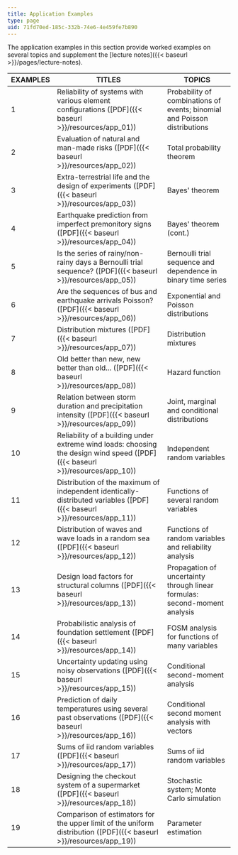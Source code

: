 ```yaml
---
title: Application Examples
type: page
uid: 71fd70ed-185c-332b-74e6-4e459fe7b890
---
```


The application examples in this section provide worked examples on several topics and supplement the [lecture notes]({{< baseurl >}}/pages/lecture-notes).

| EXAMPLES | TITLES | TOPICS |
| --- | --- | --- |
| 1 | Reliability of systems with various element configurations ([PDF]({{< baseurl >}}/resources/app_01)) | Probability of combinations of events; binomial and Poisson distributions |
| 2 | Evaluation of natural and man-made risks ([PDF]({{< baseurl >}}/resources/app_02)) | Total probability theorem |
| 3 | Extra-terrestrial life and the design of experiments ([PDF]({{< baseurl >}}/resources/app_03)) | Bayes' theorem |
| 4 | Earthquake prediction from imperfect premonitory signs ([PDF]({{< baseurl >}}/resources/app_04)) | Bayes' theorem (cont.) |
| 5 | Is the series of rainy/non-rainy days a Bernoulli trial sequence? ([PDF]({{< baseurl >}}/resources/app_05)) | Bernoulli trial sequence and dependence in binary time series |
| 6 | Are the sequences of bus and earthquake arrivals Poisson? ([PDF]({{< baseurl >}}/resources/app_06)) | Exponential and Poisson distributions |
| 7 | Distribution mixtures ([PDF]({{< baseurl >}}/resources/app_07)) | Distribution mixtures |
| 8 | Old better than new, new better than old... ([PDF]({{< baseurl >}}/resources/app_08)) | Hazard function |
| 9 | Relation between storm duration and precipitation intensity ([PDF]({{< baseurl >}}/resources/app_09)) | Joint, marginal and conditional distributions |
| 10 | Reliability of a building under extreme wind loads: choosing the design wind speed ([PDF]({{< baseurl >}}/resources/app_10)) | Independent random variables |
| 11 | Distribution of the maximum of independent identically-distributed variables ([PDF]({{< baseurl >}}/resources/app_11)) | Functions of several random variables |
| 12 | Distribution of waves and wave loads in a random sea ([PDF]({{< baseurl >}}/resources/app_12)) | Functions of random variables and reliability analysis |
| 13 | Design load factors for structural columns ([PDF]({{< baseurl >}}/resources/app_13)) | Propagation of uncertainty through linear formulas: second-moment analysis |
| 14 | Probabilistic analysis of foundation settlement ([PDF]({{< baseurl >}}/resources/app_14)) | FOSM analysis for functions of many variables |
| 15 | Uncertainty updating using noisy observations ([PDF]({{< baseurl >}}/resources/app_15)) | Conditional second-moment analysis |
| 16 | Prediction of daily temperatures using several past observations ([PDF]({{< baseurl >}}/resources/app_16)) | Conditional second moment analysis with vectors |
| 17 | Sums of iid random variables ([PDF]({{< baseurl >}}/resources/app_17)) | Sums of iid random variables |
| 18 | Designing the checkout system of a supermarket ([PDF]({{< baseurl >}}/resources/app_18)) | Stochastic system; Monte Carlo simulation |
| 19 | Comparison of estimators for the upper limit of the uniform distribution ([PDF]({{< baseurl >}}/resources/app_19)) | Parameter estimation